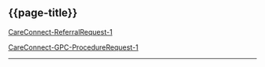 ## {{page-title}}

<i class="fa fa-link"></i> [CareConnect-ReferralRequest-1](https://fhir.hl7.org.uk/STU3/StructureDefinition/CareConnect-ReferralRequest-1)

<i class="fa fa-link"></i> [CareConnect-GPC-ProcedureRequest-1](https://fhir.nhs.uk/STU3/StructureDefinition/CareConnect-GPC-ReferralRequest-1)

---